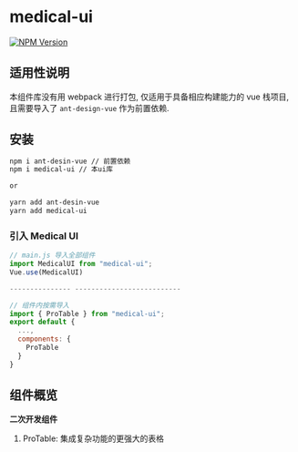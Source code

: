 # medical-ui

[![NPM Version](https://img.shields.io/npm/v/medical-ui.svg)](https://www.npmjs.com/package/medical-ui)

## 适用性说明

本组件库没有用 webpack 进行打包, 仅适用于具备相应构建能力的 vue 栈项目, 且需要导入了 `ant-design-vue` 作为前置依赖.

## 安装

```bash
npm i ant-desin-vue // 前置依赖
npm i medical-ui // 本ui库

or

yarn add ant-desin-vue
yarn add medical-ui
```
### 引入 Medical UI
```js
// main.js 导入全部组件
import MedicalUI from "medical-ui";
Vue.use(MedicalUI)

--------------- --------------------------

// 组件内按需导入
import { ProTable } from "medical-ui";
export default {
  ...,
  components: {
    ProTable
  }
}
```

## 组件概览

**二次开发组件**
1. ProTable: 集成复杂功能的更强大的表格
